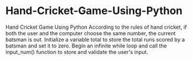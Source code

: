 # Hand-Cricket-Game-Using-Python
Hand Cricket Game Using Python 
According to the rules of hand cricket, if both the user and the computer choose the same number, the current batsman is out. Initialize a variable total to store the total runs scored by a batsman and set it to zero. Begin an infinite while loop and call the input_num() function to store and validate the user's input.
